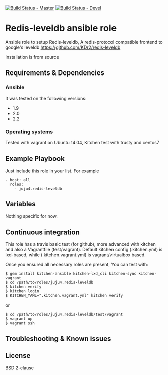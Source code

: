 [![Build Status - Master](https://travis-ci.org/juju4/ansible-redis-leveldb.svg?branch=master)](https://travis-ci.org/juju4/ansible-redis-leveldb)
[![Build Status - Devel](https://travis-ci.org/juju4/ansible-redis-leveldb.svg?branch=devel)](https://travis-ci.org/juju4/ansible-redis-leveldb/branches)
# Redis-leveldb ansible role

Ansible role to setup Redis-leveldb, A redis-protocol compatible frontend to google's leveldb
https://github.com/KDr2/redis-leveldb

Installation is from source

## Requirements & Dependencies

### Ansible
It was tested on the following versions:
 * 1.9
 * 2.0
 * 2.2

### Operating systems

Tested with vagrant on Ubuntu 14.04, Kitchen test with trusty and centos7

## Example Playbook

Just include this role in your list.
For example

```
- host: all
  roles:
    - juju4.redis-leveldb
```

## Variables

Nothing specific for now.

## Continuous integration

This role has a travis basic test (for github), more advanced with kitchen and also a Vagrantfile (test/vagrant).
Default kitchen config (.kitchen.yml) is lxd-based, while (.kitchen.vagrant.yml) is vagrant/virtualbox based.

Once you ensured all necessary roles are present, You can test with:
```
$ gem install kitchen-ansible kitchen-lxd_cli kitchen-sync kitchen-vagrant
$ cd /path/to/roles/juju4.redis-leveldb
$ kitchen verify
$ kitchen login
$ KITCHEN_YAML=".kitchen.vagrant.yml" kitchen verify
```
or
```
$ cd /path/to/roles/juju4.redis-leveldb/test/vagrant
$ vagrant up
$ vagrant ssh
```

## Troubleshooting & Known issues


## License

BSD 2-clause

